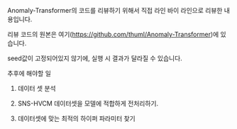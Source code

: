 Anomaly-Transformer의 코드를 리뷰하기 위해서 직접 라인 바이 라인으로 리뷰한 내용입니다.

리뷰 코드의 원본은 여기(https://github.com/thuml/Anomaly-Transformer)에 있습니다.

seed값이 고정되어있지 않기에, 실행 시 결과가 달라질 수 있습니다.

추후에 해야할 일

1. 데이터 셋 분석

2. SNS-HVCM 데이터셋을 모델에 적합하게 전처리하기.

3. 데이터셋에 맞는 최적의 하이퍼 파라미터 찾기
